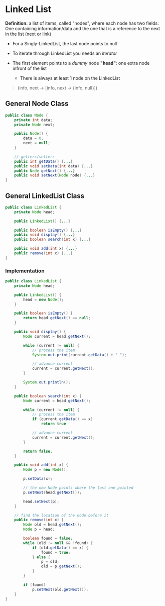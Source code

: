 # Linked List

**Definition:** a list of items, called "nodes", where each node has two fields:
One containing information/data and the one that is a reference to the next in the list (next or link)

- For a Singly-LinkedList, the last node points to null
- To iterate through LinkedList you needs an _iterator_
- The first element points to a _dummy_ node **"head"**: one extra node infront of the list

  - There is always at least 1 node on the LinkedList

> (info, next -> [info, next -> {info, null}])

## General Node Class

```java
public class Node {
    private int data;
    private Node next;

    public Node() {
        data = 0;
        next = null;
    }

    // getters/setters
    public int getData() {...}
    public void setData(int data) {...}
    public Node getNext() {...}
    public void setNext(Node node) {...}
}
```

## General LinkedList Class

```java
public class LinkedList {
    private Node head;

    public LinkedList() {...}

    public boolean isEmpty() {...}
    public void display() {...}
    public boolean search(int x) {...}

    public void add(int x) {...}
    public remove(int x) {...}
}
```

### Implementation

```java
public class LinkedList {
    private Node head;

    public LinkedList() {
        head = new Node();
    }

    public boolean isEmpty() {
        return head.getNext() == null;
    }

    public void display() {
        Node current = head.getNext();

        while (current != null) {
            // process the item
            System.out.print(current.getData() + " ");

            // advance current
            current = current.getNext();
        }

        System.out.println();
    }

    public boolean search(int x) {
        Node current = head.getNext();

        while (current != null) {
            // process the item
            if (current.getData() == x)
                return true

            // advance current
            current = current.getNext();
        }

        return false;
    }

    public void add(int x) {
        Node p = new Node();

        p.setData(x);

        // the new Node points where the last one pointed
        p.setNext(head.getNext());

        head.setNext(p);
    }

    // find the location of the node before it
    public remove(int x) {
        Node old = head.getNext();
        Node p = head;

        boolean found = false;
        while (old != null && !found) {
            if (old.getData() == x) {
                found = true;
            } else {
                p = old;
                old = p.getNext();
            }
        }

        if (found)
            p.setNext(old.getNext());
    }
}
```
